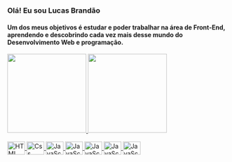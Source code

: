 ### Olá! Eu sou Lucas Brandão

#### Um dos meus objetivos é estudar e poder trabalhar na área de Front-End, aprendendo e descobrindo cada vez mais desse mundo do Desenvolvimento Web e programação.

<div align = "left">
  <a href="https://github.com/brandsdeveloper">
  <img height = "180em" src = "https://github-readme-stats.vercel.app/api?username=brandsdeveloper&show_icons=true&theme=dark&include_all_commits=true&count_private=true" />
  <img height = "180em" src = "https://github-readme-stats.vercel.app/api/top-langs/?username=brandsdeveloper&layout=compact&langs_count=7&theme=dark" />
</div>
  
  <div style = "display: inline_block"> <br>
  <img align = "center" alt = "HTML" height = "30" width = "40" src = "https://cdn.jsdelivr.net/gh/devicons/devicon/icons/html5/html5-original.svg">
  <img align = "center" alt = "Css" height = "30" width = "40" src= "https://cdn.jsdelivr.net/gh/devicons/devicon/icons/css3/css3-original.svg">
  <img align = "center" alt = "JavaScript" height = "30" width = "40" src="https://cdn.jsdelivr.net/gh/devicons/devicon/icons/bootstrap/bootstrap-original.svg" />          
  <img align = "center" alt = "JavaScript" height = "30" width = "40" src = "https://cdn.jsdelivr.net/gh/devicons/devicon/icons/javascript/javascript-original.svg">
  <img align = "center" alt = "JavaScript" height = "30" width = "40" src="https://cdn.jsdelivr.net/gh/devicons/devicon/icons/gulp/gulp-plain.svg" />            
  <img align = "center" alt = "JavaScript" height = "30" width = "40" src="https://cdn.jsdelivr.net/gh/devicons/devicon/icons/php/php-plain.svg" />
  <img align = "center" alt = "JavaScript" height = "30" width = "40" src="https://cdn.jsdelivr.net/gh/devicons/devicon/icons/sass/sass-original.svg" />       
    
</div>
